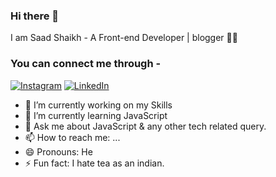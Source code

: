 ### Hi there 👋
I am Saad Shaikh - A Front-end Developer | blogger 👨‍💻

### You can connect me through -
[![Instagram](https://1.bp.blogspot.com/-3SoJKoITb2E/X-xWngQlBII/AAAAAAAAAH0/JyohIr-Q1OArvx0RlO0HWdnA5WNXTCyYACLcBGAsYHQ/s0/instagram.jpg)](https://www.instagram.com/_.mr.believer.__/)
[![LinkedIn](https://1.bp.blogspot.com/-DA7x6Dnm4Lk/X-xXpm1HDaI/AAAAAAAAAIA/wk0qjm4ujR0RMp0pZVKFWtiVByiPxiDeACLcBGAsYHQ/s0/linkedin.png)](https://www.linkedin.com/in/saad-shaikh-278452193/)

- 🔭 I’m currently working on my Skills
- 🌱 I’m currently learning JavaScript
- 💬 Ask me about JavaScript & any other tech related query.
- 📫 How to reach me: ...
- 😄 Pronouns: He
- ⚡ Fun fact: I hate tea as an indian.

